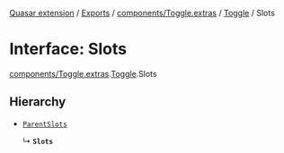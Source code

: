 [Quasar extension](../index.md) / [Exports](../modules.md) / [components/Toggle.extras](../modules/components_Toggle_extras.md) / [Toggle](../modules/components_Toggle_extras.Toggle.md) / Slots

# Interface: Slots

[components/Toggle.extras](../modules/components_Toggle_extras.md).[Toggle](../modules/components_Toggle_extras.Toggle.md).Slots

## Hierarchy

- [`ParentSlots`](components_Toggle_extras.Toggle.ParentSlots.md)

  ↳ **`Slots`**
